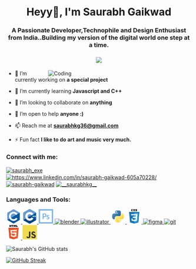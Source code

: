 
<h1 align="center">Heyy👋, I'm Saurabh Gaikwad</h1>
<h3 align="center">A Passionate Developer,Technophile and Design Enthusiast from India..Building my version of the
    digital world one step at a time.</h3>
<h3 align="center"><img src="https://github.com/rudrabarad/rudrabarad/blob/master/Assets/Developer.gif" width="30px">
</h3>


<img align="right" alt="Coding" width="390"
    src="https://camo.githubusercontent.com/c1dcb74cc1c1835b1d716f5051499a2814c683c806b15f04b0eba492863703e9/68747470733a2f2f63646e2e6472696262626c652e636f6d2f75736572732f3733303730332f73637265656e73686f74732f363538313234332f6176656e746f2e676966">





- 🔭 I’m currently working on **a special project**

- 🌱 I’m currently learning **Javascript and C++**

- 👯 I’m looking to collaborate on **anything**

- 🤝 I’m open to help **anyone :)**

- 📫 Reach me at **saurabhkg36@gmail.com**

- ⚡ Fun fact **I like to do art and music very much.**

<h3 align="left">Connect with me:</h3>
<p align="left">
    <a href="https://twitter.com/saurabh_exe" target="blank"><img align="center"
            src="https://raw.githubusercontent.com/rahuldkjain/github-profile-readme-generator/master/src/images/icons/Social/twitter.svg"
            alt="saurabh_exe" height="30" width="40" /></a>
    <a href="https://linkedin.com/in/https://www.linkedin.com/in/saurabh-gaikwad-605a70228/" target="blank"><img
            align="center"
            src="https://raw.githubusercontent.com/rahuldkjain/github-profile-readme-generator/master/src/images/icons/Social/linked-in-alt.svg"
            alt="https://www.linkedin.com/in/saurabh-gaikwad-605a70228/" height="30" width="40" /></a>
    <a href="https://stackoverflow.com/users/saurabh-gaikwad" target="blank"><img align="center"
            src="https://raw.githubusercontent.com/rahuldkjain/github-profile-readme-generator/master/src/images/icons/Social/stack-overflow.svg"
            alt="saurabh-gaikwad" height="30" width="40" /></a>
    <a href="https://instagram.com/__saurabhkg__" target="blank"><img align="center"
            src="https://raw.githubusercontent.com/rahuldkjain/github-profile-readme-generator/master/src/images/icons/Social/instagram.svg"
            alt="__saurabhkg__" height="30" width="40" /></a>
</p>

<h3 align="left">Languages and Tools:</h3>
<p align="left"> <a href="https://www.cprogramming.com/" target="_blank" rel="noreferrer"> <img
            src="https://raw.githubusercontent.com/devicons/devicon/master/icons/c/c-original.svg" alt="c" width="40"
            height="40" /> </a> <a href="https://www.w3schools.com/cpp/" target="_blank" rel="noreferrer"> <img
            src="https://raw.githubusercontent.com/devicons/devicon/master/icons/cplusplus/cplusplus-original.svg"
            alt="cplusplus" width="40" height="40" /> </a> <a href="https://www.photoshop.com/en" target="_blank"
        rel="noreferrer"> <img
            src="https://raw.githubusercontent.com/devicons/devicon/master/icons/photoshop/photoshop-line.svg"
            alt="photoshop" width="40" height="40" /> </a> <a href="https://www.blender.org/" target="_blank"
        rel="noreferrer"> <img src="https://download.blender.org/branding/community/blender_community_badge_white.svg"
            alt="blender" width="40" height="40" /> </a> 
 <a href="https://www.adobe.com/in/products/illustrator.html"
        target="_blank" rel="noreferrer"> <img
            src="https://www.vectorlogo.zone/logos/adobe_illustrator/adobe_illustrator-icon.svg" alt="illustrator"
            width="40" height="40" /> </a> <a href="https://www.python.org" target="_blank" rel="noreferrer"> <img
            src="https://raw.githubusercontent.com/devicons/devicon/master/icons/python/python-original.svg"
            alt="python" width="40" height="40" />
        <a href="https://www.w3schools.com/css/" target="_blank" rel="noreferrer"> <img
                src="https://raw.githubusercontent.com/devicons/devicon/master/icons/css3/css3-original-wordmark.svg"
                alt="css3" width="40" height="40" /> </a> <a href="https://www.figma.com/" target="_blank"
            rel="noreferrer"> <img src="https://www.vectorlogo.zone/logos/figma/figma-icon.svg" alt="figma" width="40"
                height="40" /> </a> <a href="https://git-scm.com/" target="_blank" rel="noreferrer"> <img
                src="https://www.vectorlogo.zone/logos/git-scm/git-scm-icon.svg" alt="git" width="40" height="40" />
        </a> <a href="https://www.w3.org/html/" target="_blank" rel="noreferrer"> <img
                src="https://raw.githubusercontent.com/devicons/devicon/master/icons/html5/html5-original-wordmark.svg"
                alt="html5" width="40" height="40" /> </a> <a
            href="https://developer.mozilla.org/en-US/docs/Web/JavaScript" target="_blank" rel="noreferrer"> <img
                src="https://raw.githubusercontent.com/devicons/devicon/master/icons/javascript/javascript-original.svg"
                alt="javascript" width="40" height="40" /> </a> </p>

![Saurabh's GitHub
stats](https://github-readme-stats.vercel.app/api?username=Saurabh03&theme=tokyonight&show_icons=true)

[![GitHub
Streak](https://github-readme-streak-stats.herokuapp.com?user=saurabhkg03&theme=tokyonight)](https://git.io/streak-stats)
